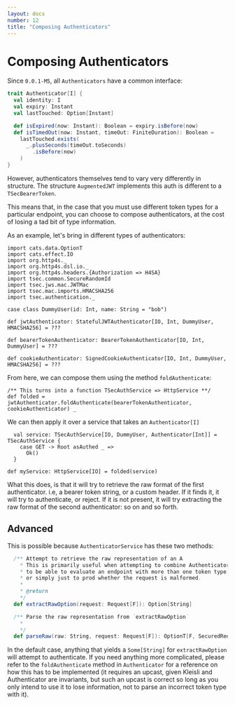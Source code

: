 ```yaml
---
layout: docs
number: 12
title: "Composing Authenticators"
---
```


# Composing Authenticators

Since `0.0.1-M5`, all `Authenticators` have a common interface:

```scala
trait Authenticator[I] {
  val identity: I
  val expiry: Instant
  val lastTouched: Option[Instant]

  def isExpired(now: Instant): Boolean = expiry.isBefore(now)
  def isTimedOut(now: Instant, timeOut: FiniteDuration): Boolean =
    lastTouched.exists(
      _.plusSeconds(timeOut.toSeconds)
        .isBefore(now)
    )
}
```

However, authenticators themselves tend to vary very differently in structure. The structure `AugmentedJWT` implements
this auth is different to a `TSecBearerToken`.

This means that, in the case that you must use different token types for a particular endpoint,
you can choose to compose authenticators, at the cost of losing a tad bit of type information.

As an example, let's bring in different types of authenticators:

```tut:silent
import cats.data.OptionT
import cats.effect.IO
import org.http4s._
import org.http4s.dsl.io._
import org.http4s.headers.{Authorization => H4SA}
import tsec.common.SecureRandomId
import tsec.jws.mac.JWTMac
import tsec.mac.imports.HMACSHA256
import tsec.authentication._

case class DummyUser(id: Int, name: String = "bob")

def jwtAuthenticator: StatefulJWTAuthenticator[IO, Int, DummyUser, HMACSHA256] = ???

def bearerTokenAuthenticator: BearerTokenAuthenticator[IO, Int, DummyUser] = ???

def cookieAuthenticator: SignedCookieAuthenticator[IO, Int, DummyUser, HMACSHA256] = ???

```

From here, we can compose them using the method `foldAuthenticate`:

```tut
/** This turns into a function TSecAuthService => HttpService **/
def folded = jwtAuthenticator.foldAuthenticate(bearerTokenAuthenticator, cookieAuthenticator) _
```

We can then apply it over a service that takes an `Authenticator[I]`

```tut:silent
  val service: TSecAuthService[IO, DummyUser, Authenticator[Int]] = TSecAuthService {
    case GET -> Root asAuthed _ =>
      Ok()
  }
```
```tut
def myService: HttpService[IO] = folded(service)
```

What this does, is that it will try to retrieve the raw format of the first authenticator. i.e, a bearer token string,
or a custom header. If it finds it, it will try to authenticate, or reject. If it is not present, it will try
extracting the raw format of the second authenticator: so on and so forth.

## Advanced


This is possible because `AuthenticatorService` has these two methods:

```scala
  /** Attempt to retrieve the raw representation of an A
    * This is primarily useful when attempting to combine AuthenticatorService,
    * to be able to evaluate an endpoint with more than one token type.
    * or simply just to prod whether the request is malformed.
    *
    * @return
    */
  def extractRawOption(request: Request[F]): Option[String]

  /** Parse the raw representation from `extractRawOption`
    *
    */
  def parseRaw(raw: String, request: Request[F]): OptionT[F, SecuredRequest[F, V, A]]
```

In the default case, anything that yields a `Some[String]` for `extractRawOption` will attempt to authenticate. If
you need anything more complicated, please refer to the `foldAuthenticate` method in `Authenticator` for a 
reference on how this has to be implemented (it requires an upcast, given Kleisli and Authenticator are invariants, but
such an upcast is correct so long as you only intend to use it to lose information, not to parse an incorrect token
type with it).
